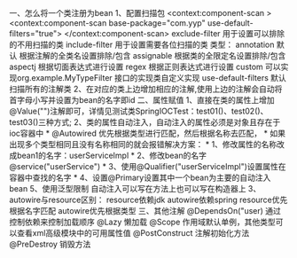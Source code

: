 一、怎么将一个类注册为bean
        1、配置扫描包 <context:component-scan >
            <context:component-scan base-package="com.yyp" use-default-filters="true">
                <!--<context:exclude-filter type="aspectj" expression="org.springframework.stereotype.Controller"></context:exclude-filter>-->
                <!--<context:include-filter type="annotation" expression="org.springframework.stereotype.Controller"></context:include-filter>-->
            </context:component-scan>
            exclude-filter 用于设置可以排除的不用扫描的类
            include-filter 用于设置需要各位扫描的类
            类型：
                annotation 默认 根据注解的全类名设置排除/包含
                assignable     根据类的全限定名设置排除/包含
                aspectj        根据切面表达式进行设置
                regex          根据正则表达式进行设置
                custom   可以实现org.example.MyTypeFilter 接口的实现类自定义实现
            use-default-filters 默认扫描所有的注解类
        2、在对应的类上边增加相应的注解,使用上边的注解会自动将首字母小写并设置为bean的名字即id
二、属性赋值
    1、直接在类的属性上增加@Value("")注解即可，详情见测试类SpringIOCTest：test01()、test02()、test03()三种方式;
    2、类的属性自动注入，自动注入的属性必须是对象且存在于ioc容器中
           *  @Autowired 优先根据类型进行匹配，然后根据名称去匹配，
           *  如果出现多个类型相同且没有名称相同的就会报错解决方案：
           *  1、修改属性的名称改成bean1的名字：userServiceImpl
           *  2、修改bean的名字 @service("userService")
           *  3、使用@Qualifier("userServiceImpl")设置属性在容器中查找的名字
           *  4、设置@Primary设置其中一个bean为主要的自动注入bean
              5、使用泛型限制
            自动注入可以写在方法上也可以写在构造器上
    3、autowire与resource区别：
        resource依赖jdk autowire依赖spring
        resource优先根据名字匹配
        autowire优先根据类型
三、其他注解
    @DependsOn("user) 通过控制依赖来控制加载顺序
    @Lazy 懒加载
    @Scope 作用域默认单例，其他类型可以查看xml高级模块中的可用属性值
    @PostConstruct 注解初始化方法
    @PreDestroy 销毁方法  
            